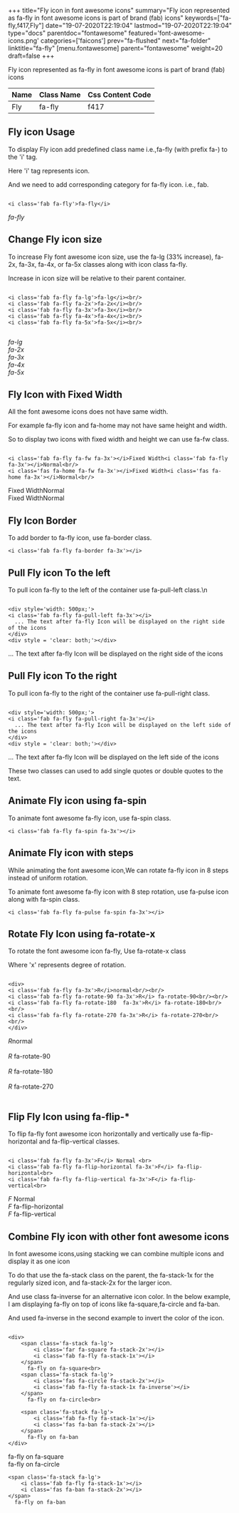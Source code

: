 +++
title="Fly icon in font awesome icons"
summary="Fly icon represented as fa-fly in font awesome icons is part of brand (fab) icons"
keywords=["fa-fly,f417,Fly"]
date="19-07-2020T22:19:04"
lastmod="19-07-2020T22:19:04"
type="docs"
parentdoc="fontawesome"
featured='font-awesome-icons.png'
categories=['faicons']
prev="fa-flushed"
next="fa-folder"
linktitle="fa-fly"
[menu.fontawesome]
parent="fontawesome"
weight=20
draft=false
+++


Fly icon represented as fa-fly in font awesome icons is part of brand (fab) icons

<div class='table-responsive'><table class='table'><thead><tr><th>Name</th><th>Class Name</th><th>Css Content Code</th></tr></thead><tbody><tr><td>Fly</td><td>fa-fly</td><td>f417</td></tr></tbody></table></div>



## Fly icon Usage

To display Fly icon add predefined class name i.e.,fa-fly (with prefix fa-) to the 'i' tag.

Here 'i' tag represents icon.

And we need to add corresponding category for fa-fly icon. i.e., fab.


```

<i class='fab fa-fly'>fa-fly</i>
```

<i class='fab fa-fly'>fa-fly</i>




## Change Fly icon size
To increase Fly font awesome icon size, use the fa-lg (33% increase), fa-2x, fa-3x, fa-4x, or fa-5x classes along with icon class fa-fly.

Increase in icon size will be relative to their parent container. 

```

<i class='fab fa-fly fa-lg'>fa-lg</i><br/>
<i class='fab fa-fly fa-2x'>fa-2x</i><br/>
<i class='fab fa-fly fa-3x'>fa-3x</i><br/>
<i class='fab fa-fly fa-4x'>fa-4x</i><br/>
<i class='fab fa-fly fa-5x'>fa-5x</i><br/>
            
```

<i class='fab fa-fly fa-lg'>fa-lg</i><br/>
<i class='fab fa-fly fa-2x'>fa-2x</i><br/>
<i class='fab fa-fly fa-3x'>fa-3x</i><br/>
<i class='fab fa-fly fa-4x'>fa-4x</i><br/>
<i class='fab fa-fly fa-5x'>fa-5x</i><br/>
            



## Fly Icon with Fixed Width 

All the font awesome icons does not have same width.

For example fa-fly icon and fa-home may not have same height and width.

So to display two icons with fixed width and height we can use fa-fw class.


```

<i class='fab fa-fly fa-fw fa-3x'></i>Fixed Width<i class='fab fa-fly fa-3x'></i>Normal<br/>
<i class='fas fa-home fa-fw fa-3x'></i>Fixed Width<i class='fas fa-home fa-3x'></i>Normal<br/>
```

<i class='fab fa-fly fa-fw fa-3x'></i>Fixed Width<i class='fab fa-fly fa-3x'></i>Normal<br/>
<i class='fas fa-home fa-fw fa-3x'></i>Fixed Width<i class='fas fa-home fa-3x'></i>Normal<br/>



## Fly Icon Border 

To add border to fa-fly icon, use fa-border class.


```
<i class='fab fa-fly fa-border fa-3x'></i>

```
<i class='fab fa-fly fa-border fa-3x'></i>





## Pull Fly icon To the left

To pull icon fa-fly to the left of the container use fa-pull-left class.\n

```

<div style='width: 500px;'>
<i class='fab fa-fly fa-pull-left fa-3x'></i>
  ... The text after fa-fly Icon will be displayed on the right side of the icons
</div>
<div style = 'clear: both;'></div>
```

<div style='width: 500px;'>
<i class='fab fa-fly fa-pull-left fa-3x'></i>
  ... The text after fa-fly Icon will be displayed on the right side of the icons
</div>
<div style = 'clear: both;'></div>




## Pull Fly icon To the right
To pull icon fa-fly to the right of the container use fa-pull-right class.

```

<div style='width: 500px;'>
<i class='fab fa-fly fa-pull-right fa-3x'></i>
  ... The text after fa-fly Icon will be displayed on the left side of the icons
</div>
<div style = 'clear: both;'></div>
```

<div style='width: 500px;'>
<i class='fab fa-fly fa-pull-right fa-3x'></i>
  ... The text after fa-fly Icon will be displayed on the left side of the icons
</div>
<div style = 'clear: both;'></div>

These two classes can used to add single quotes or double quotes to the text.


## Animate Fly icon using fa-spin
To animate font awesome fa-fly icon, use fa-spin class.

```
<i class='fab fa-fly fa-spin fa-3x'></i>
```
<i class='fab fa-fly fa-spin fa-3x'></i>




## Animate Fly icon with steps
While animating the font awesome icon,We can rotate fa-fly icon in 8 steps instead of uniform rotation.

To animate font awesome fa-fly icon with 8 step rotation, use fa-pulse icon along with fa-spin class.


```
<i class='fab fa-fly fa-pulse fa-spin fa-3x'></i>

```
<i class='fab fa-fly fa-pulse fa-spin fa-3x'></i>





## Rotate Fly Icon using fa-rotate-x
To rotate the font awesome icon fa-fly, Use fa-rotate-x class

Where 'x' represents degree of rotation.


```

<div>
<i class='fab fa-fly fa-3x'>R</i>normal<br/><br/>
<i class='fab fa-fly fa-rotate-90 fa-3x'>R</i> fa-rotate-90<br/><br/> 
<i class='fab fa-fly fa-rotate-180  fa-3x'>R</i> fa-rotate-180<br/><br/> 
<i class='fab fa-fly fa-rotate-270 fa-3x'>R</i> fa-rotate-270<br/><br/>
</div>
```

<div>
<i class='fab fa-fly fa-3x'>R</i>normal<br/><br/>
<i class='fab fa-fly fa-rotate-90 fa-3x'>R</i> fa-rotate-90<br/><br/> 
<i class='fab fa-fly fa-rotate-180  fa-3x'>R</i> fa-rotate-180<br/><br/> 
<i class='fab fa-fly fa-rotate-270 fa-3x'>R</i> fa-rotate-270<br/><br/>
</div>




## Flip Fly Icon using fa-flip-*
To flip fa-fly font awesome icon horizontally and vertically use fa-flip-horizontal and fa-flip-vertical classes. 

```

<i class='fab fa-fly fa-3x'>F</i> Normal <br>
<i class='fab fa-fly fa-flip-horizontal fa-3x'>F</i> fa-flip-horizontal<br>
<i class='fab fa-fly fa-flip-vertical fa-3x'>F</i> fa-flip-vertical<br>
```

<i class='fab fa-fly fa-3x'>F</i> Normal <br>
<i class='fab fa-fly fa-flip-horizontal fa-3x'>F</i> fa-flip-horizontal<br>
<i class='fab fa-fly fa-flip-vertical fa-3x'>F</i> fa-flip-vertical<br>




## Combine Fly icon with other font awesome icons
In font awesome icons,using stacking we can combine multiple icons and display it as one icon 

To do that use the fa-stack class on the parent, the fa-stack-1x for the regularly sized icon, and fa-stack-2x for the larger icon.

And use class fa-inverse for an alternative icon color. 
In the below example, I am displaying fa-fly on top of icons like fa-square,fa-circle and fa-ban.

And used fa-inverse in the second example to invert the color of the icon.

```

<div>
    <span class='fa-stack fa-lg'>
        <i class='far fa-square fa-stack-2x'></i>
        <i class='fab fa-fly fa-stack-1x'></i>
    </span>
      fa-fly on fa-square<br>
    <span class='fa-stack fa-lg'>
        <i class='fas fa-circle fa-stack-2x'></i>
        <i class='fab fa-fly fa-stack-1x fa-inverse'></i>
    </span>
      fa-fly on fa-circle<br>

    <span class='fa-stack fa-lg'>
        <i class='fab fa-fly fa-stack-1x'></i>
        <i class='fas fa-ban fa-stack-2x'></i>
    </span>
      fa-fly on fa-ban
</div>
```

<div>
    <span class='fa-stack fa-lg'>
        <i class='far fa-square fa-stack-2x'></i>
        <i class='fab fa-fly fa-stack-1x'></i>
    </span>
      fa-fly on fa-square<br>
    <span class='fa-stack fa-lg'>
        <i class='fas fa-circle fa-stack-2x'></i>
        <i class='fab fa-fly fa-stack-1x fa-inverse'></i>
    </span>
      fa-fly on fa-circle<br>

    <span class='fa-stack fa-lg'>
        <i class='fab fa-fly fa-stack-1x'></i>
        <i class='fas fa-ban fa-stack-2x'></i>
    </span>
      fa-fly on fa-ban
</div>






